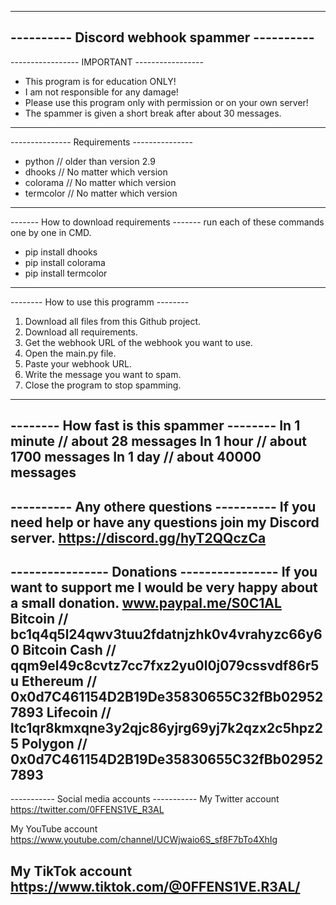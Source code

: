 ---------------------------------------------
---------- Discord webhook spammer ----------
---------------------------------------------

----------------- IMPORTANT -----------------
- This program is for education ONLY!
- I am not responsible for any damage!
- Please use this program only with permission or on your own server!
- The spammer is given a short break after about 30 messages.
---------------------------------------------

--------------- Requirements ---------------
- python // older than version 2.9
- dhooks // No matter which version
- colorama // No matter which version
- termcolor // No matter which version
-------------------------------------------

------- How to download requirements -------
run each of these commands one by one in CMD.
- pip install dhooks
- pip install colorama
- pip install termcolor
-------------------------------------------

-------- How to use this programm --------
1. Download all files from this Github project.
2. Download all requirements.
3. Get the webhook URL of the webhook you want to use.
4. Open the main.py file.
5. Paste your webhook URL.
6. Write the message you want to spam.
7. Close the program to stop spamming.
------------------------------------------

-------- How fast is this spammer --------
In 1 minute // about 28 messages
In 1 hour // about 1700 messages
In 1 day // about 40000 messages
------------------------------------------

---------- Any othere questions ----------
If you need help or have any questions join my Discord server.
https://discord.gg/hyT2QQczCa
------------------------------------------

---------------- Donations ----------------
If you want to support me I would be very happy about a small donation.
www.paypal.me/S0C1AL
Bitcoin // bc1q4q5l24qwv3tuu2fdatnjzhk0v4vrahyzc66y60
Bitcoin Cash // qqm9el49c8cvtz7cc7fxz2yu0l0j079cssvdf86r5u
Ethereum // 0x0d7C461154D2B19De35830655C32fBb029527893
Lifecoin // ltc1qr8kmxqne3y2qjc86yjrg69yj7k2qzx2c5hpz25
Polygon // 0x0d7C461154D2B19De35830655C32fBb029527893
--------------------------------------------

----------- Social media accounts -----------
My Twitter account
https://twitter.com/0FFENS1VE_R3AL

My YouTube account
https://www.youtube.com/channel/UCWjwaio6S_sf8F7bTo4XhIg

My TikTok account
https://www.tiktok.com/@0FFENS1VE.R3AL/
---------------------------------------------
